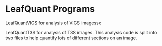 # LeafQuant Programs

LeafQuantVIGS for analysis of VIGS imagessx

LeafQuantT3S for analysis of T3S images. This analysis code is split
into two files to help quantify lots of different sections on an image.

